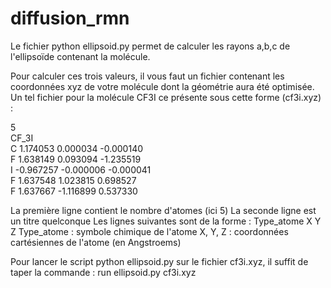 
# diffusion_rmn
Le fichier python ellipsoid.py permet de calculer les rayons a,b,c de l'ellipsoïde contenant la molécule.

Pour calculer ces trois valeurs, il vous faut un fichier contenant les coordonnées xyz de votre molécule dont la géométrie aura été optimisée.
Un tel fichier pour la molécule CF3I ce présente sous cette forme (cf3i.xyz) :

5<br/>
 CF_3I<br/>
C     1.174053    0.000034   -0.000140<br/>
F     1.638149    0.093094   -1.235519<br/>
I    -0.967257   -0.000006   -0.000041<br/>
F     1.637548    1.023815    0.698527<br/>
F     1.637667   -1.116899    0.537330<br/>

La première ligne contient le nombre d'atomes (ici 5)
La seconde ligne est un titre quelconque
Les lignes suivantes sont de la forme : Type_atome X Y Z
Type_atome : symbole chimique de l'atome
X, Y, Z : coordonnées cartésiennes de l'atome (en Angstroems)

Pour lancer le script python ellipsoid.py sur le fichier cf3i.xyz, il suffit de taper la commande :
run ellipsoid.py cf3i.xyz
